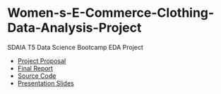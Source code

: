 
# Women-s-E-Commerce-Clothing-Data-Analysis-Project

SDAIA T5 Data Science Bootcamp EDA Project
* [Project Proposal](https://github.com/Mashael2030/Diabetes-Health-Indicators-Classfication/blob/main/Documentation/Project%20Proposal.md)
* [Final Report](https://github.com/Mashael2030/Diabetes-Health-Indicators-Classfication/blob/main/Documentation/Description%20writeup.md)
* [Source Code](https://github.com/Mashael2030/Diabetes-Health-Indicators-Classfication/blob/main/Code/Diabetes_Health_Indicators_Classification_Model_update%20(1).ipynb)
* [Presentation Slides](https://github.com/Mashael2030/Diabetes-Health-Indicators-Classfication/blob/main/Documentation/Diabetes%20presentation.pdf)


 


